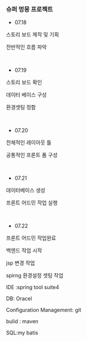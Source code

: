 
### 슈퍼 멍뭉 프로젝트


- 07.18

스토리 보드 제작 및 기획 

전반적인 흐름 파악


&nbsp;


- 07.19 

스토리 보드 확인 

데이터 베이스 구성 

환경셋팅 정함 

&nbsp;

- 07.20

전체적인 레이아웃 틀 

공통적인 프론트 폼 구성

&nbsp;

- 07.21

데이터베이스 생성 

프론트 어드민 작업 실행


&nbsp;

- 07.22

 프론트 어드민 작업완료
 
 백엔드 작업 시작

 jsp 변경 작업 

 spirng 환경설정 셋팅 작업 

 IDE :spring tool suite4

 DB: Oracel

Configuration Management: git

bulid : maven

SQL:my batis




